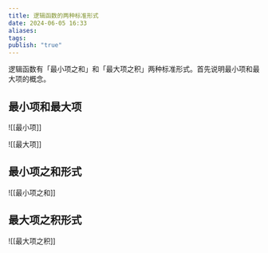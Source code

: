 ```yaml
---
title: 逻辑函数的两种标准形式
date: 2024-06-05 16:33
aliases: 
tags: 
publish: "true"
---
```

逻辑函数有「最小项之和」和「最大项之积」两种标准形式。首先说明最小项和最大项的概念。

## 最小项和最大项

![[最小项]]

![[最大项]]

## 最小项之和形式

![[最小项之和]]

## 最大项之积形式

![[最大项之积]]